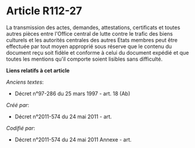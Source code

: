 # Article R112-27

La transmission des actes, demandes, attestations, certificats et toutes autres pièces entre l'Office central de lutte contre
le trafic des biens culturels et les autorités centrales des autres Etats membres peut être effectuée par tout moyen
approprié sous réserve que le contenu du document reçu soit fidèle et conforme à celui du document expédié et que toutes les
mentions qu'il comporte soient lisibles sans difficulté.

**Liens relatifs à cet article**

_Anciens textes_:

  - Décret n°97-286 du 25 mars 1997 - art. 18 (Ab)

_Créé par_:

  - Décret n°2011-574 du 24 mai 2011  - art.

_Codifié par_:

  - Décret n°2011-574 du 24 mai 2011 Annexe - art.
